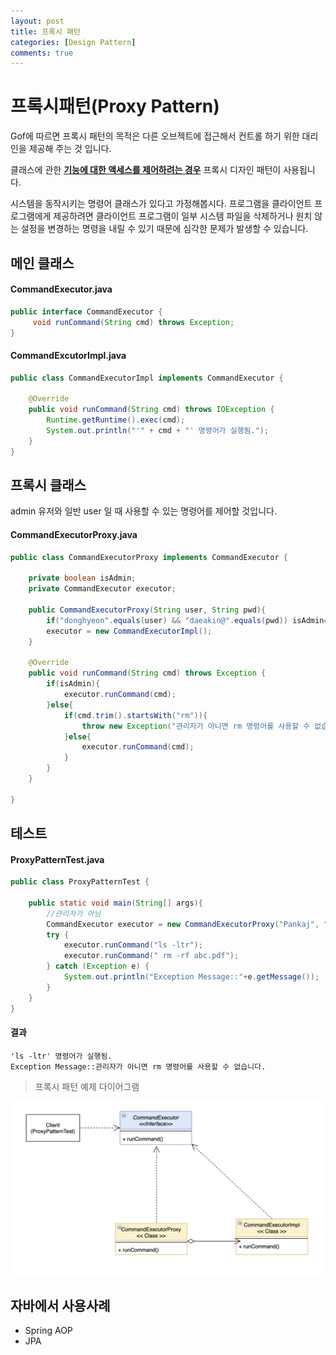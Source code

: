 ```yaml
---
layout: post
title: 프록시 패턴
categories: [Design Pattern]
comments: true 
---
```


# 프록시패턴(Proxy Pattern)

Gof에 따르면 프록시 패턴의 목적은 다른 오브젝트에 접근해서 컨트롤 하기 위한 대리인을 제공해 주는 것 입니다.

클래스에 관한 **<u>기능에 대한 액세스를 제어하려는 경우</u>** 프록시 디자인 패턴이 사용됩니다.

시스템을 동작시키는 명령어 클래스가 있다고 가정해봅시다.  프로그램을 클라이언트 프로그램에게 제공하려면 클라이언트 프로그램이 일부 시스템 파일을 삭제하거나 원치 않는 설정을 변경하는 명령을 내릴 수 있기 때문에 심각한 문제가 발생할 수 있습니다.



## 메인 클래스

#### **CommandExecutor.java**

```java
public interface CommandExecutor {
     void runCommand(String cmd) throws Exception;
}
```

#### **CommandExcutorImpl.java**

```java
public class CommandExecutorImpl implements CommandExecutor {

    @Override
    public void runCommand(String cmd) throws IOException {
        Runtime.getRuntime().exec(cmd);
        System.out.println("'" + cmd + "' 명령어가 실행됨.");
    }
}
```



## 프록시 클래스

admin 유저와 일반 user 일 때 사용할 수 있는 명령어를 제어할 것입니다.

#### **CommandExecutorProxy.java**

```java
public class CommandExecutorProxy implements CommandExecutor {

    private boolean isAdmin;
    private CommandExecutor executor;

    public CommandExecutorProxy(String user, String pwd){
        if("donghyeon".equals(user) && "daeakin@".equals(pwd)) isAdmin=true;
        executor = new CommandExecutorImpl();
    }

    @Override
    public void runCommand(String cmd) throws Exception {
        if(isAdmin){
            executor.runCommand(cmd);
        }else{
            if(cmd.trim().startsWith("rm")){
                throw new Exception("관리자가 아니면 rm 명령어를 사용할 수 없습니다.");
            }else{
                executor.runCommand(cmd);
            }
        }
    }

}
```

## 테스트

#### **ProxyPatternTest.java**

```java
public class ProxyPatternTest {

    public static void main(String[] args){
        //관리자가 아님
        CommandExecutor executor = new CommandExecutorProxy("Pankaj", "wrong_pwd");
        try {
            executor.runCommand("ls -ltr");
            executor.runCommand(" rm -rf abc.pdf");
        } catch (Exception e) {
            System.out.println("Exception Message::"+e.getMessage());
        }
    }
}
```

#### **결과**

```
'ls -ltr' 명령어가 실행됨.
Exception Message::관리자가 아니면 rm 명령어를 사용할 수 없습니다.
```




> 프록시 패턴 예제 다이어그램

![](https://github.com/DaeAkin/java-design-pattern/blob/master/docs/proxydiagram.png?raw=true)

## 자바에서 사용사례

- Spring AOP
- JPA